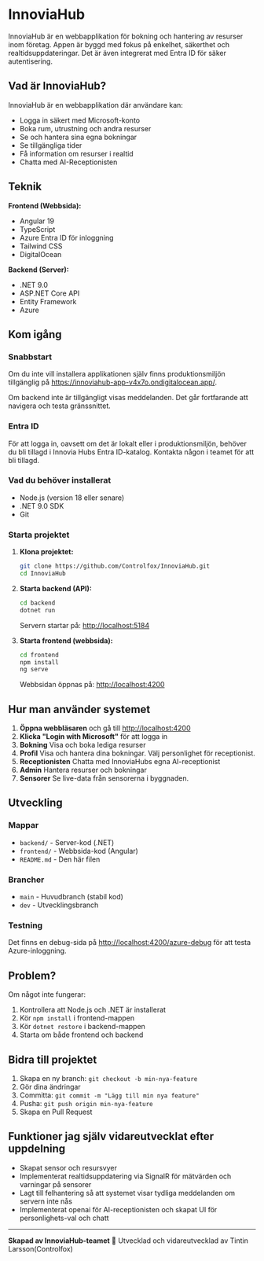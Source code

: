 # InnoviaHub

InnoviaHub är en webbapplikation för bokning och hantering av resurser inom företag.
Appen är byggd med fokus på enkelhet, säkerthet och realtidsuppdateringar. Det är även
integrerat med Entra ID för säker autentisering.

## Vad är InnoviaHub?

InnoviaHub är en webbapplikation där användare kan:

- Logga in säkert med Microsoft-konto
- Boka rum, utrustning och andra resurser
- Se och hantera sina egna bokningar
- Se tillgängliga tider
- Få information om resurser i realtid
- Chatta med AI-Receptionisten

## Teknik

**Frontend (Webbsida):**

- Angular 19
- TypeScript
- Azure Entra ID för inloggning
- Tailwind CSS
- DigitalOcean

**Backend (Server):**

- .NET 9.0
- ASP.NET Core API
- Entity Framework
- Azure

## Kom igång

### Snabbstart

Om du inte vill installera applikationen själv finns produktionsmiljön tillgänglig på https://innoviahub-app-v4x7o.ondigitalocean.app/.

Om backend inte är tillgängligt visas meddelanden. Det går fortfarande att navigera och testa gränssnittet.

### Entra ID

För att logga in, oavsett om det är lokalt eller i produktionsmiljön, behöver du bli tillagd i Innovia Hubs Entra ID-katalog. Kontakta någon i teamet för att bli tillagd.

### Vad du behöver installerat

- Node.js (version 18 eller senare)
- .NET 9.0 SDK
- Git

### Starta projektet

1. **Klona projektet:**

   ```bash
   git clone https://github.com/Controlfox/InnoviaHub.git
   cd InnoviaHub
   ```

2. **Starta backend (API):**

   ```bash
   cd backend
   dotnet run
   ```

   Servern startar på: <http://localhost:5184>

3. **Starta frontend (webbsida):**

   ```bash
   cd frontend
   npm install
   ng serve
   ```

   Webbsidan öppnas på: <http://localhost:4200>

## Hur man använder systemet

1. **Öppna webbläsaren** och gå till <http://localhost:4200>
2. **Klicka "Login with Microsoft"** för att logga in
3. **Bokning** Visa och boka lediga resurser
4. **Profil** Visa och hantera dina bokningar. Välj personlighet för receptionist.
5. **Receptionisten** Chatta med InnoviaHubs egna AI-receptionist
6. **Admin** Hantera resurser och bokningar
7. **Sensorer** Se live-data från sensorerna i byggnaden.

## Utveckling

### Mappar

- `backend/` - Server-kod (.NET)
- `frontend/` - Webbsida-kod (Angular)
- `README.md` - Den här filen

### Brancher

- `main` - Huvudbranch (stabil kod)
- `dev` - Utvecklingsbranch

### Testning

Det finns en debug-sida på <http://localhost:4200/azure-debug> för att testa Azure-inloggning.

## Problem?

Om något inte fungerar:

1. Kontrollera att Node.js och .NET är installerat
2. Kör `npm install` i frontend-mappen
3. Kör `dotnet restore` i backend-mappen
4. Starta om både frontend och backend

## Bidra till projektet

1. Skapa en ny branch: `git checkout -b min-nya-feature`
2. Gör dina ändringar
3. Committa: `git commit -m "Lägg till min nya feature"`
4. Pusha: `git push origin min-nya-feature`
5. Skapa en Pull Request

## Funktioner jag själv vidareutvecklat efter uppdelning

- Skapat sensor och resursvyer
- Implementerat realtidsuppdatering via SignalR för mätvärden och varningar på sensorer
- Lagt till felhantering så att systemet visar tydliga meddelanden om servern inte nås
- Implementerat openai för AI-receptionisten och skapat UI för personlighets-val och chatt

---

**Skapad av InnoviaHub-teamet** 🚀
Utvecklad och vidareutvecklad av Tintin Larsson(Controlfox)
